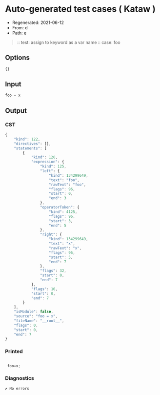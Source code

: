 # Auto-generated test cases ( Kataw )
- Regenerated: 2021-06-12
- From: d
- Path: e
> :: test: assign to keyword as a var name
> :: case: foo
## Options

`````js
{}
`````
## Input

`````js
foo = x
`````
## Output

### CST

```javascript
{
    "kind": 122,
    "directives": [],
    "statements": [
        {
            "kind": 120,
            "expression": {
                "kind": 125,
                "left": {
                    "kind": 134299649,
                    "text": "foo",
                    "rawText": "foo",
                    "flags": 96,
                    "start": 0,
                    "end": 3
                },
                "operatorToken": {
                    "kind": 4125,
                    "flags": 96,
                    "start": 3,
                    "end": 5
                },
                "right": {
                    "kind": 134299649,
                    "text": "x",
                    "rawText": "x",
                    "flags": 96,
                    "start": 5,
                    "end": 7
                },
                "flags": 32,
                "start": 0,
                "end": 7
            },
            "flags": 16,
            "start": 0,
            "end": 7
        }
    ],
    "isModule": false,
    "source": "foo = x",
    "fileName": "__root__",
    "flags": 0,
    "start": 0,
    "end": 7
}
```

### Printed

```javascript

 foo=x; 
```

### Diagnostics

```javascript
✔ No errors
```

